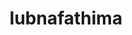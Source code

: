 ---
title: lubnafathima
github: https://github.com/lubnafathima
mode: dark
transition: 3s
archetype:
  - Little Bit of Everything
---